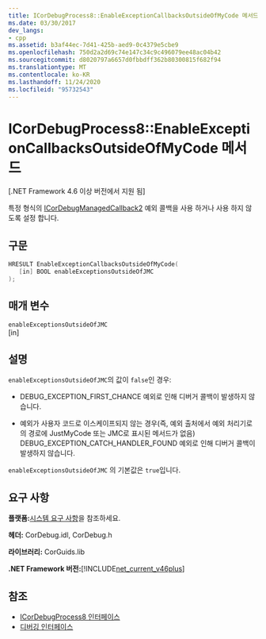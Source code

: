 ```yaml
---
title: ICorDebugProcess8::EnableExceptionCallbacksOutsideOfMyCode 메서드
ms.date: 03/30/2017
dev_langs:
- cpp
ms.assetid: b3af44ec-7d41-425b-aed9-0c4379e5cbe9
ms.openlocfilehash: 750d2a2d69c74e147c34c9c496079ee48ac04b42
ms.sourcegitcommit: d8020797a6657d0fbbdff362b80300815f682f94
ms.translationtype: MT
ms.contentlocale: ko-KR
ms.lasthandoff: 11/24/2020
ms.locfileid: "95732543"
---
```

# <a name="icordebugprocess8enableexceptioncallbacksoutsideofmycode-method"></a>ICorDebugProcess8::EnableExceptionCallbacksOutsideOfMyCode 메서드

[.NET Framework 4.6 이상 버전에서 지원 됨]  
  
 특정 형식의 [ICorDebugManagedCallback2](icordebugmanagedcallback2-interface.md) 예외 콜백을 사용 하거나 사용 하지 않도록 설정 합니다.  
  
## <a name="syntax"></a>구문  
  
```cpp
HRESULT EnableExceptionCallbacksOutsideOfMyCode(  
   [in] BOOL enableExceptionsOutsideOfJMC  
);  
```  
  
## <a name="parameters"></a>매개 변수  

 `enableExceptionsOutsideOfJMC`  
 [in]  
  
## <a name="remarks"></a>설명  

 `enableExceptionsOutsideOfJMC`의 값이 `false`인 경우:  
  
- DEBUG_EXCEPTION_FIRST_CHANCE 예외로 인해 디버거 콜백이 발생하지 않습니다.  
  
- 예외가 사용자 코드로 이스케이프되지 않는 경우(즉, 예외 출처에서 예외 처리기로의 경로에 JustMyCode 또는 JMC로 표시된 메서드가 없음) DEBUG_EXCEPTION_CATCH_HANDLER_FOUND 예외로 인해 디버거 콜백이 발생하지 않습니다.  
  
 `enableExceptionsOutsideOfJMC` 의 기본값은 `true`입니다.  
  
## <a name="requirements"></a>요구 사항  

 **플랫폼:**[시스템 요구 사항](../../get-started/system-requirements.md)을 참조하세요.  
  
 **헤더:** CorDebug.idl, CorDebug.h  
  
 **라이브러리:** CorGuids.lib  
  
 **.NET Framework 버전:**[!INCLUDE[net_current_v46plus](../../../../includes/net-current-v46plus-md.md)]  
  
## <a name="see-also"></a>참조

- [ICorDebugProcess8 인터페이스](icordebugprocess8-interface.md)
- [디버깅 인터페이스](debugging-interfaces.md)
